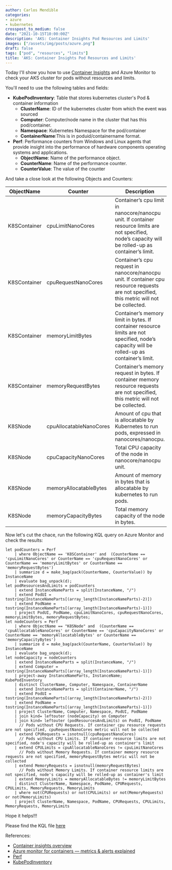 ```yaml
---
author: Carlos Mendible
categories:
- azure
- kubernetes
crosspost_to_medium: false
date: "2021-10-15T10:00:00Z"
description: 'AKS: Container Insights Pod Resources and Limits'
images: ["/assets/img/posts/azure.png"]
draft: false
tags: ["pod", "resources", "limits"]
title: 'AKS: Container Insights Pod Resources and Limits'
---
```


Today I'll show you how to use [Container Insights](https://docs.microsoft.com/en-us/azure/azure-monitor/containers/container-insights-overview) and Azure Monitor to check your AKS cluster for pods without resources and limits.

You'll need to use the following tables and fields:

* **KubePodInventory**: Table that stores kubernetes cluster's Pod & container information
  * **ClusterName**: ID of the kubernetes cluster from which the event was sourced
  * **Computer**: Computer/node name in the cluster that has this pod/container.
  * **Namespace**: Kubernetes Namespace for the pod/container
  * **ContainerName**:This is in poduid/containername format.
* **Perf**: Performance counters from Windows and Linux agents that provide insight into the performance of hardware components operating systems and applications.
  * **ObjectName**: Name of the performance object.
  * **CounterName**: Name of the performance counter. 
  * **CounterValue**: The value of the counter

And take a close look at the following Objects and Counters:

ObjectName   | Counter                 | Description |
-------------|-------------------------|-------------|
K8SContainer | cpuLimitNanoCores       | Container’s cpu limit in nanocore/nanocpu unit. If container resource limits are not specified, node’s capacity will be rolled-up as container’s limit. 
K8SContainer | cpuRequestNanoCores     | Container’s cpu request in nanocore/nanocpu unit. If container cpu resource requests are not specified, this metric will not be collected.
K8SContainer | memoryLimitBytes        | Container’s memory limit in bytes. If container resource limits are not specified, node’s capacity will be rolled-up as container’s limit. 
K8SContainer | memoryRequestBytes      | Container’s memory request in bytes. If container memory resource requests are not specified, this metric will not be collected.
K8SNode      | cpuAllocatableNanoCores | Amount of cpu that is allocatable by Kubernetes to run pods, expressed in nanocores/nanocpu. 
K8SNode      | cpuCapacityNanoCores    | Total CPU capacity of the node in nanocore/nanocpu unit.
K8SNode      | memoryAllocatableBytes  | Amount of memory in bytes that is allocatable by kubernetes to run pods. 
K8SNode      | memoryCapacityBytes     | Total memory capacity of the node in bytes.

Now let's cut the chace, run the following KQL query on Azure Monitor and check the results:

``` shell
let podCounters = Perf 
    | where ObjectName == 'K8SContainer' and  (CounterName == 'cpuLimitNanoCores' or CounterName == 'cpuRequestNanoCores' or CounterName == 'memoryLimitBytes' or CounterName == 'memoryRequestBytes') 
    | summarize d = make_bag(pack(CounterName, CounterValue)) by InstanceName
    | evaluate bag_unpack(d);
let podResourcesAndLimits = podCounters
    | extend InstanceNameParts = split(InstanceName, "/")
    | extend PodUI = tostring(InstanceNameParts[(array_length(InstanceNameParts)-2)]) 
    | extend PodName = tostring(InstanceNameParts[(array_length(InstanceNameParts)-1)])
    | project PodUI, PodName, cpuLimitNanoCores, cpuRequestNanoCores, memoryLimitBytes, memoryRequestBytes;
let nodeCounters = Perf 
    | where ObjectName == "K8SNode" and  (CounterName == 'cpuAllocatableNanoCores' or CounterName == 'cpuCapacityNanoCores' or CounterName == 'memoryAllocatableBytes' or CounterName == 'memoryCapacityBytes')
    | summarize d = make_bag(pack(CounterName, CounterValue)) by InstanceName
    | evaluate bag_unpack(d);
let nodeCapacity = nodeCounters
    | extend InstanceNameParts = split(InstanceName, "/")
    | extend Computer = tostring(InstanceNameParts[(array_length(InstanceNameParts)-1)])
    | project-away InstanceNameParts, InstanceName;
KubePodInventory
    | distinct ClusterName, Computer, Namespace, ContainerName
    | extend InstanceNameParts = split(ContainerName, "/") 
    | extend PodUI = tostring(InstanceNameParts[(array_length(InstanceNameParts)-2)])
    | extend PodName = tostring(InstanceNameParts[(array_length(InstanceNameParts)-1)])
    | project ClusterName, Computer, Namespace, PodUI, PodName
    | join kind= leftouter (nodeCapacity) on Computer
    | join kind= leftouter (podResourcesAndLimits) on PodUI, PodName
      // Pods without CPU Requests. If container cpu resource requests are not specified, cpuRequestNanoCores metric will not be collected
    | extend CPURequests = isnotnull(cpuRequestNanoCores)
      // Pods without CPU Limits. If container resource limits are not specified, node's capacity will be rolled-up as container's limit
    | extend CPULimits = cpuAllocatableNanoCores != cpuLimitNanoCores 
      // Pods without Memory Requests. If container memory resource requests are not specified, memoryRequestBytes metric will not be collected
    | extend MemoryRequests = isnotnull(memoryRequestBytes) 
      // Pods without Memory Limits. If container resource limits are not specified, node's capacity will be rolled-up as container's limit
    | extend MemoryLimits = memoryAllocatableBytes != memoryLimitBytes 
    | distinct ClusterName, Namespace, PodName, CPURequests, CPULimits, MemoryRequests, MemoryLimits
    | where not(CPURequests) or not(CPULimits) or not(MemoryRequests) or not(MemoryLimits)
    | project ClusterName, Namespace, PodName, CPURequests, CPULimits, MemoryRequests, MemoryLimits
```

Hope it helps!!!

Please find the KQL file [here](https://github.com/cmendible/azure.samples/tree/main/aks_pod_resource_and_limits)

References:

* [Container insights overview](https://docs.microsoft.com/en-us/azure/azure-monitor/containers/container-insights-overview)
* [Azure monitor for containers — metrics & alerts explained](https://medium.com/microsoftazure/azure-monitor-for-containers-metrics-alerts-explained-814e4ed623b)
* [Perf](https://docs.microsoft.com/en-us/azure/azure-monitor/reference/tables/perf)
* [KubePodInventory](https://docs.microsoft.com/en-us/azure/azure-monitor/reference/tables/kubepodinventory)
